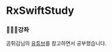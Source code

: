 # RxSwiftStudy

### 👩🏻‍💻강좌
곰튀김님의 [유튜브](https://www.youtube.com/watch?v=w5Qmie-GbiA&t=1s)를 참고하면서 공부했습니다.
